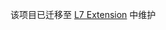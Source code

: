 该项目已迁移至 [L7 Extension](https://github.com/antvis/L7Extension/blob/4df7c2be09b4dc2f00631a6d1228b85f1eeffd4e/packages/leaflet) 中维护
